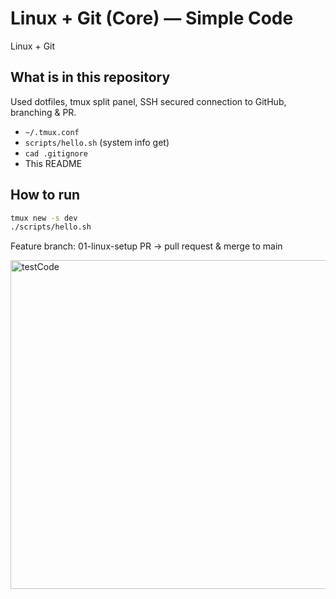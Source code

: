 # Linux + Git (Core) — Simple Code

Linux + Git


## What is in this repository
Used dotfiles, tmux split panel, SSH secured connection to GitHub, branching & PR.
- `~/.tmux.conf`
- `scripts/hello.sh` (system info get)
- `cad .gitignore`
- This README

## How to run
```bash
tmux new -s dev         
./scripts/hello.sh      

```

Feature branch: 01-linux-setup
PR -> pull request & merge to main

<img width="926" height="526" alt="testCode" src="https://github.com/user-attachments/assets/9dc4040d-333a-4e96-8c00-c51e0ebcb342" />

